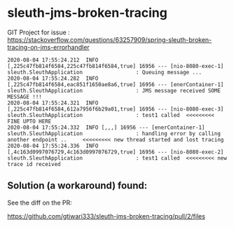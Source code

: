 # sleuth-jms-broken-tracing

GIT Project for issue : https://stackoverflow.com/questions/63257909/spring-sleuth-broken-tracing-on-jms-errorhandler

```
2020-08-04 17:55:24.212  INFO [,225c47fb814f6584,225c47fb814f6584,true] 16956 --- [nio-8080-exec-1] sleuth.SleuthApplication                 : Queuing message ...
2020-08-04 17:55:24.282  INFO [,225c47fb814f6584,eac851f1650ae8a6,true] 16956 --- [enerContainer-1] sleuth.SleuthApplication                 : JMS message received SOME MESSAGE !!!
2020-08-04 17:55:24.321  INFO [,225c47fb814f6584,612a7956f6b29a01,true] 16956 --- [nio-8080-exec-3] sleuth.SleuthApplication                 : test1 called  <<<<<<<<< FINE UPTO HERE
2020-08-04 17:55:24.332  INFO [,,,] 16956 --- [enerContainer-1] sleuth.SleuthApplication                 : handling error by calling another endpoint ..     <<<<<<<<< new thread started and lost tracing
2020-08-04 17:55:24.336  INFO [,4c163d0997076729,4c163d0997076729,true] 16956 --- [nio-8080-exec-2] sleuth.SleuthApplication                 : test1 called  <<<<<<<<< new trace id received
```

## Solution (a workaround) found:

See the diff on the PR:

https://github.com/gtiwari333/sleuth-jms-broken-tracing/pull/2/files
